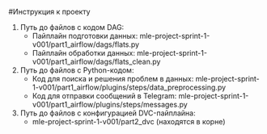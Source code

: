 #Инструкция к проекту
1. Путь до файлов с кодом DAG:
   - Пайплайн подготовки данных: mle-project-sprint-1-v001/part1_airflow/dags/flats.py
   - Пайплайн обработки данных: mle-project-sprint-1-v001/part1_airflow/dags/flats_clean.py
2. Путь до файлов с Python-кодом:
   - Код для поиска и решения проблем в данных: mle-project-sprint-1-v001/part1_airflow/plugins/steps/data_preprocessing.py
   - Код для отправки сообщений в Telegram: mle-project-sprint-1-v001/part1_airflow/plugins/steps/messages.py
3. Путь до файлов с конфигурацией DVC-пайплайна:
   - mle-project-sprint-1-v001/part2_dvc (находятся в корне)

